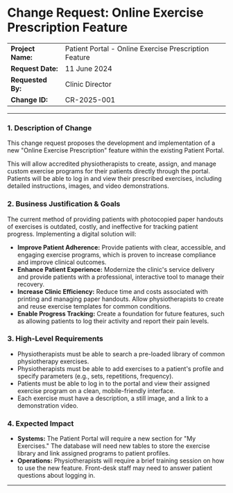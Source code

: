 # Change Request: Online Exercise Prescription Feature

| | |
| :--- | :--- |
| **Project Name:** | Patient Portal - Online Exercise Prescription Feature |
| **Request Date:** | 11 June 2024 |
| **Requested By:** | Clinic Director |
| **Change ID:** | CR-2025-001 |

---

### 1. Description of Change

This change request proposes the development and implementation of a new "Online Exercise Prescription" feature within the existing Patient Portal.

This will allow accredited physiotherapists to create, assign, and manage custom exercise programs for their patients directly through the portal. Patients will be able to log in and view their prescribed exercises, including detailed instructions, images, and video demonstrations.

### 2. Business Justification & Goals

The current method of providing patients with photocopied paper handouts of exercises is outdated, costly, and ineffective for tracking patient progress. Implementing a digital solution will:

* **Improve Patient Adherence:** Provide patients with clear, accessible, and engaging exercise programs, which is proven to increase compliance and improve clinical outcomes.
* **Enhance Patient Experience:** Modernize the clinic's service delivery and provide patients with a professional, interactive tool to manage their recovery.
* **Increase Clinic Efficiency:** Reduce time and costs associated with printing and managing paper handouts. Allow physiotherapists to create and reuse exercise templates for common conditions.
* **Enable Progress Tracking:** Create a foundation for future features, such as allowing patients to log their activity and report their pain levels.

### 3. High-Level Requirements

* Physiotherapists must be able to search a pre-loaded library of common physiotherapy exercises.
* Physiotherapists must be able to add exercises to a patient's profile and specify parameters (e.g., sets, repetitions, frequency).
* Patients must be able to log in to the portal and view their assigned exercise program on a clean, mobile-friendly interface.
* Each exercise must have a description, a still image, and a link to a demonstration video.

### 4. Expected Impact

* **Systems:** The Patient Portal will require a new section for "My Exercises." The database will need new tables to store the exercise library and link assigned programs to patient profiles.
* **Operations:** Physiotherapists will require a brief training session on how to use the new feature. Front-desk staff may need to answer patient questions about logging in.

---
